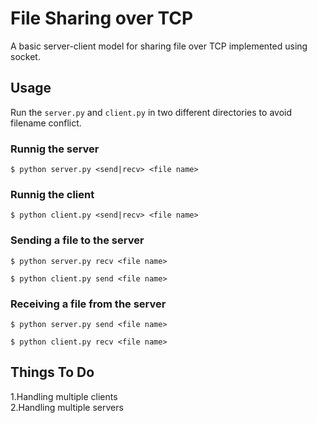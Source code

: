 # File Sharing over TCP

A basic server-client model for sharing file over TCP implemented using socket.

## Usage

Run the `server.py` and `client.py` in two different directories to avoid filename conflict.

### Runnig the server

```
$ python server.py <send|recv> <file name>
```

### Runnig the client

```
$ python client.py <send|recv> <file name>
```

### Sending a file to the server

```
$ python server.py recv <file name>
```

```
$ python client.py send <file name>
```

### Receiving a file from the server

```
$ python server.py send <file name>
```

```
$ python client.py recv <file name>
```

## Things To Do

1.Handling multiple clients  
2.Handling multiple servers
